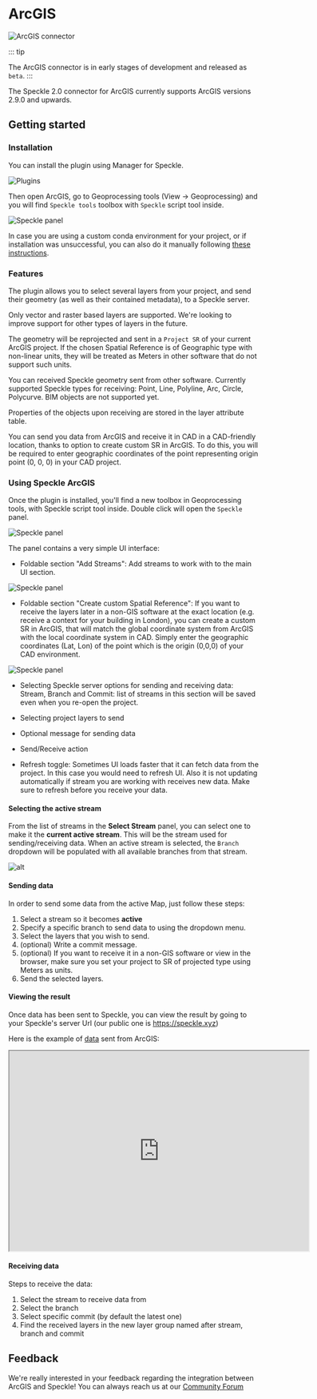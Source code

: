 # ArcGIS

![ArcGIS connector](./img-arcgis/arcgis-main.png)

::: tip

The ArcGIS connector is in early stages of development and released as `beta`.
:::

The Speckle 2.0 connector for ArcGIS currently supports ArcGIS versions 2.9.0 and upwards.

## Getting started

### Installation

You can install the plugin using Manager for Speckle.

![Plugins](./img-arcgis/arcgis-speckle-manager.png)


Then open ArcGIS, go to Geoprocessing tools (View -> Geoprocessing) and you will find `Speckle tools` toolbox with `Speckle` script tool inside. 

![Speckle panel](./img-arcgis/arcgis-geoprocessing.png)

In case you are using a custom conda environment for your project, or if installation was unsuccessful, you can also do it manually following [these instructions](https://github.com/specklesystems/speckle-arcgis/tree/main/speckle_arcgis_installer).


### Features

The plugin allows you to select several layers from your project, and send their geometry (as well as their contained metadata), to a Speckle server.

Only vector and raster based layers are supported. We're looking to improve support for other types of layers in the future.

The geometry will be reprojected and sent in a `Project SR` of your current ArcGIS project. If the chosen Spatial Reference is of Geographic type with non-linear units, they will be treated as Meters in other software that do not support such units.

You can received Speckle geometry sent from other software. Currently supported Speckle types for receiving: Point, Line, Polyline, Arc, Circle, Polycurve. BIM objects are not supported yet. 

Properties of the objects upon receiving are stored in the layer attribute table.

You can send you data from ArcGIS and receive it in CAD in a CAD-friendly location, thanks to option to create custom SR in ArcGIS. To do this, you will be required to enter geographic coordinates of the point representing origin point (0, 0, 0) in your CAD project.

### Using Speckle ArcGIS

Once the plugin is installed, you'll find a new toolbox in Geoprocessing tools, with Speckle script tool inside. Double click will open the `Speckle` panel.

![Speckle panel](./img-arcgis/arcgis-ui0.png)

The panel contains a very simple UI interface: 
- Foldable section "Add Streams": Add streams to work with to the main UI section.

![Speckle panel](./img-arcgis/arcgis-add-streams.png)

- Foldable section "Create custom Spatial Reference": If you want to receive the layers later in a non-GIS software at the exact location (e.g. receive a context for your building in London), you can create a custom SR in ArcGIS, that will match the global coordinate system from ArcGIS with the local coordinate system in CAD. Simply enter the geographic coordinates (Lat, Lon) of the point which is the origin (0,0,0) of your CAD environment. 

![Speckle panel](./img-arcgis/arcgis-create-sr.png)

- Selecting Speckle server options for sending and receiving data: Stream, Branch and Commit: list of streams in this section will be saved even when you re-open the project. 

- Selecting project layers to send

- Optional message for sending data

- Send/Receive action

- Refresh toggle: Sometimes UI loads faster that it can fetch data from the project. In this case you would need to refresh UI. Also it is not updating automatically if stream you are working with receives new data. Make sure to refresh before you receive your data.

#### Selecting the active stream

From the list of streams in the **Select Stream** panel, you can select one to make it the **current active stream**. This will be the stream used for sending/receiving data. When an active stream is selected, the `Branch` dropdown will be populated with all available branches from that stream.

![alt](./img-arcgis/arcgis-stream.png)

#### Sending data

In order to send some data from the active Map, just follow these steps:

1. Select a stream so it becomes **active**
2. Specify a specific branch to send data to using the dropdown menu.
3. Select the layers that you wish to send.
4. (optional) Write a commit message.
5. (optional) If you want to receive it in a non-GIS software or view in the browser, make sure you set your project to SR of projected type using Meters as units.
5. Send the selected layers.

#### Viewing the result

Once data has been sent to Speckle, you can view the result by going to your Speckle's server Url (our public one is https://speckle.xyz)

Here is the example of [data](https://www.diva-gis.org/gdata) sent from ArcGIS: 
<iframe src="https://speckle.xyz/streams/1a3ba52990/commits/214c531539" width=600 height=400></iframe>

#### Receiving data

Steps to receive the data:

1. Select the stream to receive data from
2. Select the branch
3. Select specific commit (by default the latest one)
4. Find the received layers in the new layer group named after stream, branch and commit

## Feedback

We're really interested in your feedback regarding the integration between ArcGIS and Speckle! You can always reach us at our [Community Forum](https://speckle.community)
